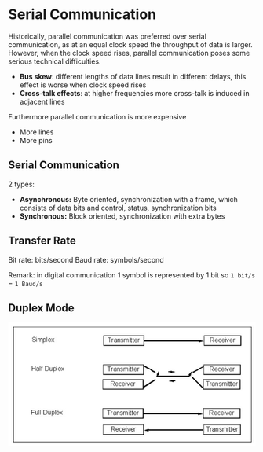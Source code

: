 # Serial Communication

Historically, parallel communication was preferred over serial communication, as at an equal clock speed the throughput of data is larger. However, when the clock speed rises, parallel communication poses some serious technical difficulties.

* **Bus skew**: different lengths of data lines result in different delays, this effect is worse when clock speed rises  
* **Cross-talk effects**: at higher frequencies more cross-talk is induced in adjacent lines

Furthermore parallel communication is more expensive

* More lines
* More pins

## Serial Communication

2 types:

* **Asynchronous:** Byte oriented, synchronization with a frame, which consists of data bits and control, status, synchronization bits
* **Synchronous:** Block oriented, synchronization with extra bytes

## Transfer Rate

Bit rate: bits/second
Baud rate: symbols/second

Remark: in digital communication 1 symbol is represented by 1 bit so `1 bit/s` = `1 Baud/s`

## Duplex Mode

![](./img/duplex-mode.png)

<!-- Also see https://onebyzeroelectronics.blogspot.com/2016/03/difference-between-usart-uart-rs232-usb.html -->
